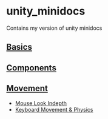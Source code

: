 # unity_minidocs

Contains my version of unity minidocs

 ## [Basics](https://github.com/sudo-aptinstaller/unity_minidocs/blob/master/basics.md)
 ## [Components](https://github.com/sudo-aptinstaller/unity_minidocs/blob/master/components.md)
 ## [Movement](https://github.com/sudo-aptinstaller/unity_minidocs/blob/master/movement.md)
  - [Mouse Look Indepth](https://github.com/sudo-aptinstaller/unity_minidocs/blob/master/mouselook.md)
  - [Keyboard Movement & Physics](https://github.com/sudo-aptinstaller/unity_minidocs/blob/master/playermovement.md)
